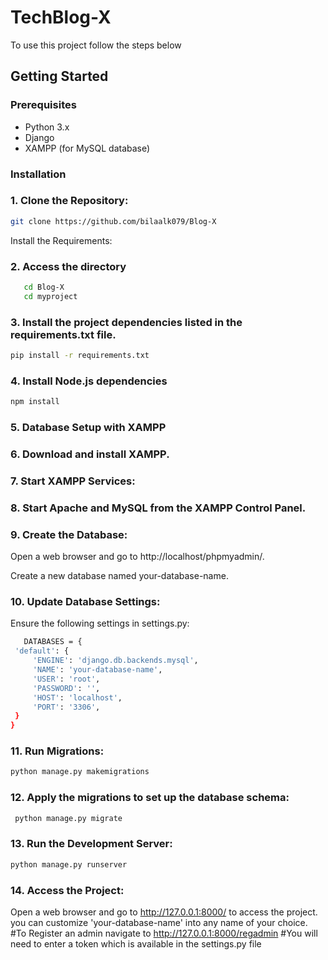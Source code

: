 # TechBlog-X

To use this project follow the steps below

## Getting Started

### Prerequisites

- Python 3.x
- Django
- XAMPP (for MySQL database)

### Installation

### 1. **Clone the Repository:**

   ```bash
   git clone https://github.com/bilaalk079/Blog-X
   ```
 Install the Requirements:
### 2. Access the directory 
```bash
   cd Blog-X
   cd myproject
```
### 3. Install the project dependencies listed in the requirements.txt file.
```bash
pip install -r requirements.txt
```
### 4. Install Node.js dependencies 
```bash
npm install
```
### 5. **Database Setup with XAMPP**

### 6. **Download and install XAMPP.**

### 7. Start XAMPP Services:

### 8. Start Apache and MySQL from the XAMPP Control Panel.

### 9. Create the Database:

   Open a web browser and go to http://localhost/phpmyadmin/.
   
   Create a new database named your-database-name.
   
### 10. Update Database Settings:

   Ensure the following settings in settings.py:
   ```bash
      DATABASES = {
    'default': {
        'ENGINE': 'django.db.backends.mysql',
        'NAME': 'your-database-name',
        'USER': 'root',
        'PASSWORD': '',
        'HOST': 'localhost',
        'PORT': '3306',
    }
}
```
### 11. Run Migrations:
```bash
python manage.py makemigrations
```

### 12. Apply the migrations to set up the database schema:
 ```bash
  python manage.py migrate
```
### 13. Run the Development Server:
```bash
python manage.py runserver
```
### 14. Access the Project:

Open a web browser and go to http://127.0.0.1:8000/ to access the project.
 you can customize 'your-database-name' into any name of your choice.
 #To Register an admin navigate to http://127.0.0.1:8000/regadmin
 #You will need to enter a token which is available in the settings.py file


   
 

